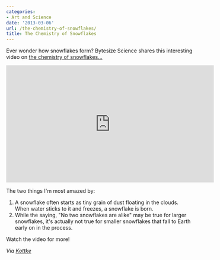 ```yaml
---
categories:
- Art and Science
date: '2013-03-06'
url: /the-chemistry-of-snowflakes/
title: The Chemistry of Snowflakes
---
```


Ever wonder how snowflakes form? Bytesize Science shares this interesting video on <a href="https://www.youtube.com/watch?&v=VYrF3sFBY20">the chemistry of snowflakes...</a>

<iframe width="560" height="315" src="https://www.youtube.com/embed/VYrF3sFBY20?rel=0" frameborder="0" allowfullscreen></iframe>

The two things I'm most amazed by:

<ol>
<li>A snowflake often starts as tiny grain of dust floating in the clouds. When water sticks to it and freezes, a snowflake is born.</li>
<li>While the saying, "No two snowflakes are alike" may be true for larger snowflakes, it's actually not true for smaller snowflakes that fall to Earth early on in the process.</li>
</ol>

Watch the video for more!

<em>Via <a href="http://kottke.org/13/02/the-chemistry-of-snowflakes">Kottke</a></em>
